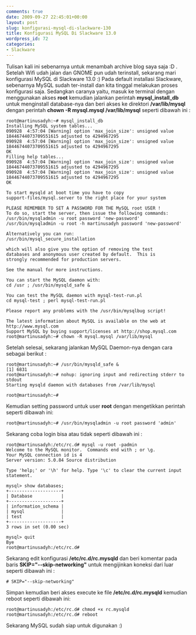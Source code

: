 ```yaml
---
comments: true
date: 2009-09-27 22:45:01+00:00
layout: post
slug: konfigurasi-mysql-di-slackware-130
title: Konfigurasi MySQL Di Slackware 13.0
wordpress_id: 72
categories:
- Slackware
---
```


Tulisan kali ini sebenarnya untuk menambah archive blog saya saja :D . Setelah Wifi udah jalan dan GNOME pun udah terinstall, sekarang mari konfigurasi MySQL di Slackware 13.0 :) Pada default installasi Slackware, sebenarnya MySQL sudah ter-install dan kita tinggal melakukan proses konfigurasi saja. Sedangkan caranya yaitu, masuk ke terminal dengan menggunakan akses **root** kemudian jalankan perintah **mysql_install_db** untuk menginstall database-nya dan beri akses ke direktori **/var/lib/mysql** dengan perintah **chown -R mysql.mysql /var/lib/mysql** seperti dibawah ini :
<!-- more -->

    
    
    root@martinusadyh:~# mysql_install_db
    Installing MySQL system tables...
    090928  4:57:04 [Warning] option 'max_join_size': unsigned value 18446744073709551615 adjusted to 4294967295
    090928  4:57:04 [Warning] option 'max_join_size': unsigned value 18446744073709551615 adjusted to 4294967295
    OK
    Filling help tables...
    090928  4:57:04 [Warning] option 'max_join_size': unsigned value 18446744073709551615 adjusted to 4294967295
    090928  4:57:04 [Warning] option 'max_join_size': unsigned value 18446744073709551615 adjusted to 4294967295
    OK
    
    To start mysqld at boot time you have to copy
    support-files/mysql.server to the right place for your system
    
    PLEASE REMEMBER TO SET A PASSWORD FOR THE MySQL root USER !
    To do so, start the server, then issue the following commands:
    /usr/bin/mysqladmin -u root password 'new-password'
    /usr/bin/mysqladmin -u root -h martinusadyh password 'new-password'
    
    Alternatively you can run:
    /usr/bin/mysql_secure_installation
    
    which will also give you the option of removing the test
    databases and anonymous user created by default.  This is
    strongly recommended for production servers.
    
    See the manual for more instructions.
    
    You can start the MySQL daemon with:
    cd /usr ; /usr/bin/mysqld_safe &
    
    You can test the MySQL daemon with mysql-test-run.pl
    cd mysql-test ; perl mysql-test-run.pl
    
    Please report any problems with the /usr/bin/mysqlbug script!
    
    The latest information about MySQL is available on the web at
    http://www.mysql.com
    Support MySQL by buying support/licenses at http://shop.mysql.com
    root@martinusadyh:~# chown -R mysql.mysql /var/lib/mysql
    



Setelah selesai, sekarang jalankan MySQL Daemon-nya dengan cara sebagai berikut :

    
    
    root@martinusadyh:~# /usr/bin/mysqld_safe &
    [1] 6831
    root@martinusadyh:~# nohup: ignoring input and redirecting stderr to stdout
    Starting mysqld daemon with databases from /var/lib/mysql
    
    root@martinusadyh:~#
    



Kemudian setting password untuk user **root** dengan mengetikkan perintah seperti dibawah ini:

    
    
    root@martinusadyh:~# /usr/bin/mysqladmin -u root password 'admin'
    



Sekarang coba login bisa atau tidak seperti dibawah ini :

    
    
    root@martinusadyh:/etc/rc.d# mysql -u root -padmin
    Welcome to the MySQL monitor.  Commands end with ; or \g.
    Your MySQL connection id is 4
    Server version: 5.0.84 Source distribution
    
    Type 'help;' or '\h' for help. Type '\c' to clear the current input statement.
    
    mysql> show databases;
    +--------------------+
    | Database           |
    +--------------------+
    | information_schema |
    | mysql              |
    | test               |
    +--------------------+
    3 rows in set (0.00 sec)
    
    mysql> quit
    Bye
    root@martinusadyh:/etc/rc.d#
    



Sekarang edit konfigurasi **/etc/rc.d/rc.mysqld** dan beri komentar pada baris **SKIP="--skip-networking"** untuk mengijinkan koneksi dari luar seperti dibawah ini :

    
    
    # SKIP="--skip-networking"
    



Simpan kemudian beri akses execute ke file **/etc/rc.d/rc.mysqld** kemudian reboot seperti dibawah ini:

    
    
    root@martinusadyh:/etc/rc.d# chmod +x rc.mysqld
    root@martinusadyh:/etc/rc.d# reboot
    



Sekarang MySQL sudah siap untuk digunakan :)
